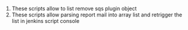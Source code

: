 1. These scripts allow to list remove sqs plugin object
2. These scripts allow parsing report mail into array list and retrigger the list in jenkins script console

